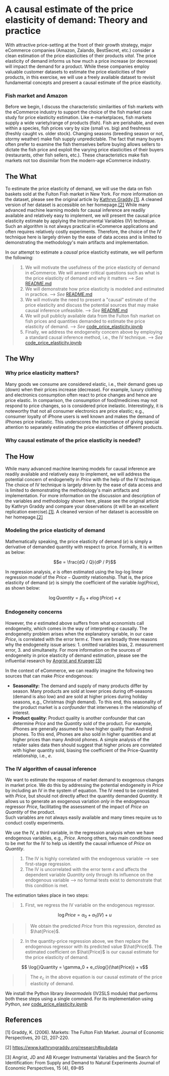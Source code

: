 # A causal estimate of the price elasticity of demand: Theory and practice

With attractive price-setting at the front of their growth strategy, major eCommerce companies (Amazon, Zalando, BestSecret, etc.) consider a clean estimation of the price elasticities of their products *vital*. The price elasticity of demand informs us how much a price increase (or decrease) will impact the demand for a product. While these companies employ valuable customer datasets to estimate the price elasticities of their products, in this exercise, we will use a freely available dataset to revisit fundamental concepts and present a causal estimate of the price elasticity.

### **Fish market and Amazon**
Before we begin, I discuss the characteristic similarities of fish markets with the eCommerce industry to support the choice of the fish market case study for price elasticity estimation. Like e-marketplaces, fish markets supply a wide variety/range of products (fish). Fish are perishable, and even within a species, fish prices vary by size (small vs. big) and freshness (freshly caught vs. older stock). Changing seasons (breeding season or not, stormy weather) make fish supply unpredictable. The fact that many buyers often prefer to examine the fish themselves before buying allows sellers to dictate the fish price and exploit the varying price elasticities of their buyers (restaurants, other fish sellers, etc.). These characteristics make fish markets not too dissimilar from the modern-age eCommerce industry.  

## **The What**
To estimate the price elasticity of demand, we will use the data on fish baskets sold at the Fulton Fish market in New York. For more information on the dataset, please see the original article by [Kathryn Graddy](https://uploads-ssl.webflow.com/629e460595fdd36617348189/629fec41edd887d340bd4793_kgraddyfulton.pdf).[[1]](#1). A cleaned version of her dataset is accessible on her homepage.[[2]](#2) While many advanced machine learning models for causal inference are readily available and relatively easy to implement, we will present the causal price elasticity estimate by applying the Instrumental Variables (IV) technique. Such an algorithm is not always practical in eCommerce applications and often requires relatively costly experiments. Therefore, the choice of the IV technique here is largely driven by the ease of data access and is limited to demonstrating the methodology's main artifacts and implementation. 


In our attempt to estimate a *causal* price elasticity estimate, we will perform the following:
> 1. We will motivate the usefulness of the price elasticity of demand in eCommerce. We will answer critical questions such as what is the price elasticity of demand and why it matters --> *See* [README.md](https://github.com/sumitdeole/price_elasticity#why-price-elasticity-matters)
> 2. We will demonstrate how price elasticity is modeled and estimated in practice. --> *See* [README.md](https://github.com/sumitdeole/price_elasticity#modeling-the-price-elasticity-of-demand)
> 3. We will motivate the need to present a "causal" estimate of the price elasticity and discuss the potential sources that may make causal inference unfeasible. --> *See* [README.md](https://github.com/sumitdeole/price_elasticity#endogeneity-concerns) 
> 4. We will pull publicly available data from the Fulton fish market on fish prices and quantities demanded to estimate the price elasticity of demand. --> *See* [code_price_elasticity.ipynb](https://github.com/sumitdeole/price_elasticity/blob/main/code_price_elasticity.ipynb)
> 5. Finally, we address the endogeneity concern above by employing a standard causal inference method, i.e., the IV technique. --> *See* [code_price_elasticity.ipynb](https://github.com/sumitdeole/price_elasticity/blob/main/code_price_elasticity.ipynb)


## **The Why**
### Why price elasticity matters?
Many goods we consume are considered elastic, i.e., their demand goes up (down) when their prices increase (decrease). 
For example, luxury clothing and electronics consumption often react to price changes and hence are price 
elastic. In comparison, the consumption of food/medicines may not respond to price changes, so is considered price 
inelastic. Interestingly, it is noteworthy that not all consumer electronics are price elastic; e.g., consumer 
loyalty of iPhone users is well known and makes the demand of iPhones price inelastic. This underscores the 
importance of giving special attention to separately estimating the price elasticities of different products. 

### Why causal estimate of the price elasticity is needed?


## **The How**
While many advanced machine learning models for causal inference are readily available and relatively easy to implement, we will address the potential concern of endogeneity in $Price$ with the help of the IV technique. The choice of IV technique is largely driven by the ease of data access and is limited to demonstrating the methodology's main artifacts and implementation. For more information on the discussion and description of the variables and methodology shown here, please see the original article by Kathryn Graddy and compare your observations (it will be an excellent replication exercise).[[1]](#1). A cleaned version of her dataset is accessible on her homepage.[[2]](#2) 

### Modeling the price elasticity of demand
Mathematically speaking, the price elasticity of demand (*e*) is simply a derivative of demanded quantity with respect to price. Formally, it is written as below:

$$e = \frac{dQ / Q}{dP / P}$$

In regression analysis, *e* is often estimated using the log-log linear regression model of the $Price-Quantity$ relationship. That is, the price elasticity of demand (*e*) is simply the coefficient of the variable $log(Price)$, as shown below:

$$ \log{}Quantity = \beta_0 + e\log{}(Price) + \epsilon$$

### Endogeneity concerns
However, the *e* estimated above suffers from what economists call endogeneity, which comes in the way of interpreting $e$ causally. The endogeneity problem arises when the explanatory variable, in our case $Price$, is correlated with the error term $\epsilon$. There are broadly three reasons why the endogeneity issue arises: 1. omitted variables bias, 2. measurement error, 3. and simultaneity. For more information on the sources of endogeneity in price elasticity of demand estimation, please see the influential research by [Angrist and Krueger](https://pubs.aeaweb.org/doi/pdfplus/10.1257/jep.15.4.69).[[3]](#3) 

In the context of eCommerce, we can readily imagine the following two sources that can make $Price$ endogenous:
- **Seasonality:** The demand and supply of many products differ by season. Many products are sold at lower prices during off-seasons (demand is also low) and are sold at higher prices during holiday seasons, e.g., Christmas (high demand). To this end, this seasonality of the product market is a *confounder* that intervenes in the relationship of interest.
- **Product quality**: Product quality is another confounder that can determine $Price$ and the $Quantity$ sold of the product. For example, iPhones are generally assumed to have higher quality than Android phones. To this end, iPhones are also sold in higher quantities and at higher prices than many Android phones. A simple analysis of the retailer sales data then should suggest that higher prices are correlated with higher quantity sold, biasing the coefficient of the Price-Quantity relationship, i.e., $e$.

### The IV algorithm of causal inference
We want to estimate the response of market demand to exogenous changes in market price. We do this by addressing the potential endogeneity in $Price$ by including an IV in the system of equation. The IV need to be correlated with $Price$, but should not directly affect the quantity demanded $Quantity$. It allows us to generate an exogenous variation *only* in the endogenous regressor $Price$, facilitating the assessment of the impact of $Price$ on $Quantity$ of the product.  
Such variables are not always easily available and many times require us to conduct costly experiments. 

We use the IV, a third variable, in the regression analysis when we have endogenous variables, e.g., $Price$. 
Among others, two main conditions need to be met for the IV to help us identify the causal influence of $Price$ on $Quantity$. 
> 1. The IV is highly correlated with the endogenous variable --> see first-stage regression.
> 2. The IV is uncorrelated with the error term $\epsilon$ and affects the dependent variable $Quantity$ only through its influence on the endogenous variable --> no formal tests exist to demonstrate that this condition is met.


The estimation takes place in two steps:
> 1. First, we regress the IV variable on the endogenous regressor.  

$$ \log{}Price = \alpha_0 + \alpha_1(IV) + u$$

>> We obtain the predicted $Price$ from this regression, denoted as $\hat{Price}$.

> 2. In the quantity-price regression above, we then replace the endogenous regressor with its predicted value $\hat{Price}$. The estimated coefficient on $\hat{Price}$ is our causal estimate for the price elasticity of demand.

$$ \log{}Quantity = \gamma_0 + e_c\log{}(\hat{Price}) + v$$

>> The $e_c$ in the above equation is our causal estimate of the price elasticity of demand.

We install the Python library *linearmodels* (IV2SLS module) that performs both these steps using a single command. For its implementation using Python, *see* [code_price_elasticity.ipynb](https://github.com/sumitdeole/price_elasticity/blob/main/code_price_elasticity.ipynb)


## References
<a id="1">[1]</a> 
Graddy, K. (2006). 
Markets: The Fulton Fish Market. 
Journal of Economic Perspectives, 20 (2), 207-220.

<a id="2">[2]</a> 
https://www.kathryngraddy.org/research#pubdata

<a id="3">[3]</a> 
Angrist, JD and AB Krueger
Instrumental Variables and the Search for Identification: From Supply and Demand to Natural Experiments
Journal of Economic Perspectives, 15 (4), 69–85
